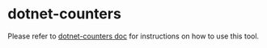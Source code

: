 # dotnet-counters

Please refer to [dotnet-counters doc](https://github.com/dotnet/diagnostics/blob/master/documentation/dotnet-counters-instructions.md) for instructions on how to use this tool.